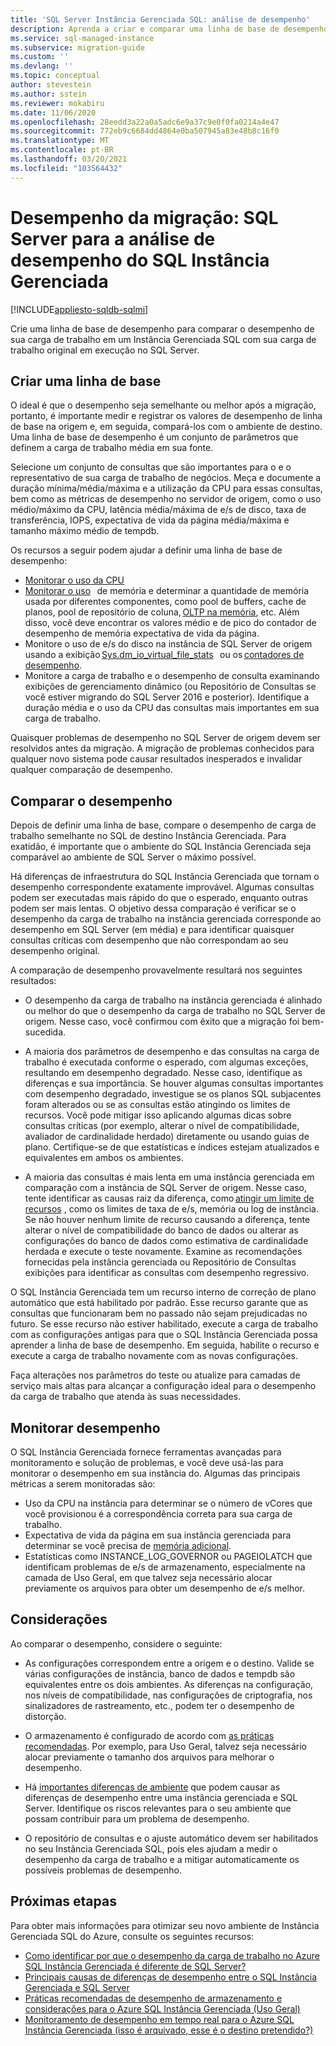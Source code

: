 ```yaml
---
title: 'SQL Server Instância Gerenciada SQL: análise de desempenho'
description: Aprenda a criar e comparar uma linha de base de desempenho ao migrar seus bancos de dados SQL Server para o SQL Instância Gerenciada do Azure.
ms.service: sql-managed-instance
ms.subservice: migration-guide
ms.custom: ''
ms.devlang: ''
ms.topic: conceptual
author: stevestein
ms.author: sstein
ms.reviewer: mokabiru
ms.date: 11/06/2020
ms.openlocfilehash: 28eedd3a22a0a5adc6e9a37c9e0f0fa0214a4e47
ms.sourcegitcommit: 772eb9c6684dd4864e0ba507945a83e48b8c16f0
ms.translationtype: MT
ms.contentlocale: pt-BR
ms.lasthandoff: 03/20/2021
ms.locfileid: "103564432"
---
```

# <a name="migration-performance-sql-server-to-sql-managed-instance-performance-analysis"></a>Desempenho da migração: SQL Server para a análise de desempenho do SQL Instância Gerenciada
[!INCLUDE[appliesto-sqldb-sqlmi](../../includes/appliesto-sqlmi.md)]

Crie uma linha de base de desempenho para comparar o desempenho de sua carga de trabalho em um Instância Gerenciada SQL com sua carga de trabalho original em execução no SQL Server. 

## <a name="create-a-baseline"></a>Criar uma linha de base

O ideal é que o desempenho seja semelhante ou melhor após a migração, portanto, é importante medir e registrar os valores de desempenho de linha de base na origem e, em seguida, compará-los com o ambiente de destino. Uma linha de base de desempenho é um conjunto de parâmetros que definem a carga de trabalho média em sua fonte. 

Selecione um conjunto de consultas que são importantes para o e o representativo de sua carga de trabalho de negócios. Meça e documente a duração mínima/média/máxima e a utilização da CPU para essas consultas, bem como as métricas de desempenho no servidor de origem, como o uso médio/máximo da CPU, latência média/máxima de e/s de disco, taxa de transferência, IOPS, expectativa de vida da página média/máxima e tamanho máximo médio de tempdb. 

Os recursos a seguir podem ajudar a definir uma linha de base de desempenho: 

   - [Monitorar o uso da CPU ](https://techcommunity.microsoft.com/t5/azure-sql-database/monitor-cpu-usage-on-sql-server-and-azure-sql/ba-p/680777#M131)
   - [Monitorar o uso](/sql/relational-databases/performance-monitor/monitor-memory-usage)   de memória e determinar a quantidade de memória usada por diferentes componentes, como pool de buffers, cache de planos, pool de repositório de coluna, [OLTP na memória](/sql/relational-databases/in-memory-oltp/monitor-and-troubleshoot-memory-usage), etc. Além disso, você deve encontrar os valores médio e de pico do contador de desempenho de memória expectativa de vida da página. 
   - Monitore o uso de e/s do disco na instância de SQL Server de origem usando a exibição [Sys.dm_io_virtual_file_stats](/sql/relational-databases/system-dynamic-management-views/sys-dm-io-virtual-file-stats-transact-sql)   ou os [contadores de desempenho](/sql/relational-databases/performance-monitor/monitor-disk-usage). 
   - Monitore a carga de trabalho e o desempenho de consulta examinando exibições de gerenciamento dinâmico (ou Repositório de Consultas se você estiver migrando do SQL Server 2016 e posterior). Identifique a duração média e o uso da CPU das consultas mais importantes em sua carga de trabalho. 

Quaisquer problemas de desempenho no SQL Server de origem devem ser resolvidos antes da migração. A migração de problemas conhecidos para qualquer novo sistema pode causar resultados inesperados e invalidar qualquer comparação de desempenho. 


## <a name="compare-performance"></a>Comparar o desempenho 

Depois de definir uma linha de base, compare o desempenho de carga de trabalho semelhante no SQL de destino Instância Gerenciada. Para exatidão, é importante que o ambiente do SQL Instância Gerenciada seja comparável ao ambiente de SQL Server o máximo possível. 

Há diferenças de infraestrutura do SQL Instância Gerenciada que tornam o desempenho correspondente exatamente improvável. Algumas consultas podem ser executadas mais rápido do que o esperado, enquanto outras podem ser mais lentas. O objetivo dessa comparação é verificar se o desempenho da carga de trabalho na instância gerenciada corresponde ao desempenho em SQL Server (em média) e para identificar quaisquer consultas críticas com desempenho que não correspondam ao seu desempenho original. 

A comparação de desempenho provavelmente resultará nos seguintes resultados: 

- O desempenho da carga de trabalho na instância gerenciada é alinhado ou melhor do que o desempenho da carga de trabalho no SQL Server de origem. Nesse caso, você confirmou com êxito que a migração foi bem-sucedida. 

- A maioria dos parâmetros de desempenho e das consultas na carga de trabalho é executada conforme o esperado, com algumas exceções, resultando em desempenho degradado. Nesse caso, identifique as diferenças e sua importância. Se houver algumas consultas importantes com desempenho degradado, investigue se os planos SQL subjacentes foram alterados ou se as consultas estão atingindo os limites de recursos. Você pode mitigar isso aplicando algumas dicas sobre consultas críticas (por exemplo, alterar o nível de compatibilidade, avaliador de cardinalidade herdado) diretamente ou usando guias de plano. Certifique-se de que estatísticas e índices estejam atualizados e equivalentes em ambos os ambientes. 

- A maioria das consultas é mais lenta em uma instância gerenciada em comparação com a instância de SQL Server de origem. Nesse caso, tente identificar as causas raiz da diferença, como [atingir um limite de recursos](../../managed-instance/resource-limits.md#service-tier-characteristics) , como os limites de taxa de e/s, memória ou log de instância. Se não houver nenhum limite de recurso causando a diferença, tente alterar o nível de compatibilidade do banco de dados ou alterar as configurações do banco de dados como estimativa de cardinalidade herdada e execute o teste novamente. Examine as recomendações fornecidas pela instância gerenciada ou Repositório de Consultas exibições para identificar as consultas com desempenho regressivo. 

O SQL Instância Gerenciada tem um recurso interno de correção de plano automático que está habilitado por padrão. Esse recurso garante que as consultas que funcionaram bem no passado não sejam prejudicadas no futuro. Se esse recurso não estiver habilitado, execute a carga de trabalho com as configurações antigas para que o SQL Instância Gerenciada possa aprender a linha de base de desempenho. Em seguida, habilite o recurso e execute a carga de trabalho novamente com as novas configurações. 

Faça alterações nos parâmetros do teste ou atualize para camadas de serviço mais altas para alcançar a configuração ideal para o desempenho da carga de trabalho que atenda às suas necessidades. 

## <a name="monitor-performance"></a>Monitorar desempenho 

O SQL Instância Gerenciada fornece ferramentas avançadas para monitoramento e solução de problemas, e você deve usá-las para monitorar o desempenho em sua instância do. Algumas das principais métricas a serem monitoradas são: 

- Uso da CPU na instância para determinar se o número de vCores que você provisionou é a correspondência correta para sua carga de trabalho. 
- Expectativa de vida da página em sua instância gerenciada para determinar se você precisa de [memória adicional](https://techcommunity.microsoft.com/t5/azure-sql-database/do-you-need-more-memory-on-azure-sql-managed-instance/ba-p/563444).
-  Estatísticas como INSTANCE_LOG_GOVERNOR ou PAGEIOLATCH que identificam problemas de e/s de armazenamento, especialmente na camada de Uso Geral, em que talvez seja necessário alocar previamente os arquivos para obter um desempenho de e/s melhor. 


## <a name="considerations"></a>Considerações  

Ao comparar o desempenho, considere o seguinte: 

- As configurações correspondem entre a origem e o destino. Valide se várias configurações de instância, banco de dados e tempdb são equivalentes entre os dois ambientes. As diferenças na configuração, nos níveis de compatibilidade, nas configurações de criptografia, nos sinalizadores de rastreamento, etc., podem ter o desempenho de distorção. 

- O armazenamento é configurado de acordo com [as práticas recomendadas](https://techcommunity.microsoft.com/t5/datacat/storage-performance-best-practices-and-considerations-for-azure/ba-p/305525). Por exemplo, para Uso Geral, talvez seja necessário alocar previamente o tamanho dos arquivos para melhorar o desempenho. 

- Há [importantes diferenças de ambiente](https://azure.microsoft.com/blog/key-causes-of-performance-differences-between-sql-managed-instance-and-sql-server/) que podem causar as diferenças de desempenho entre uma instância gerenciada e SQL Server. Identifique os riscos relevantes para o seu ambiente que possam contribuir para um problema de desempenho. 

- O repositório de consultas e o ajuste automático devem ser habilitados no seu Instância Gerenciada SQL, pois eles ajudam a medir o desempenho da carga de trabalho e a mitigar automaticamente os possíveis problemas de desempenho. 



## <a name="next-steps"></a>Próximas etapas

Para obter mais informações para otimizar seu novo ambiente de Instância Gerenciada SQL do Azure, consulte os seguintes recursos: 

- [Como identificar por que o desempenho da carga de trabalho no Azure SQL Instância Gerenciada é diferente de SQL Server?](https://medium.com/azure-sqldb-managed-instance/what-to-do-when-azure-sql-managed-instance-is-slower-than-sql-server-dd39942aaadd)
- [Principais causas de diferenças de desempenho entre o SQL Instância Gerenciada e SQL Server](https://azure.microsoft.com/blog/key-causes-of-performance-differences-between-sql-managed-instance-and-sql-server/)
- [Práticas recomendadas de desempenho de armazenamento e considerações para o Azure SQL Instância Gerenciada (Uso Geral)](https://techcommunity.microsoft.com/t5/datacat/storage-performance-best-practices-and-considerations-for-azure/ba-p/305525)
- [Monitoramento de desempenho em tempo real para o Azure SQL Instância Gerenciada (isso é arquivado, esse é o destino pretendido?)](/archive/blogs/sqlcat/real-time-performance-monitoring-for-azure-sql-database-managed-instance)